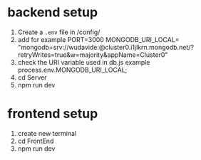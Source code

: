 
# backend setup
1. Create a `.env` file in /config/
2. add for example
    PORT=3000
    MONGODB_URI_LOCAL= "mongodb+srv://wudavide:<password>@cluster0.i1jlkrn.mongodb.net/?retryWrites=true&w=majority&appName=Cluster0"    
3. check the URI variable used in db.js
    example process.env.MONGODB_URI_LOCAL;
4. cd Server
5. npm run dev

# frontend setup
1. create new terminal
2. cd FrontEnd
3. npm run dev